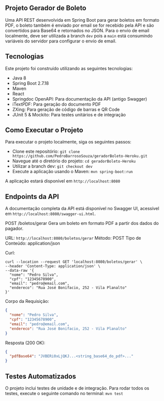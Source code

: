 Projeto Gerador de Boleto
-------------------------
Uma API REST desenvolvida em Spring Boot para gerar boletos em formato PDF, o boleto também é enviado por email se for recebido pela API e são convertidos para Base64 e retornados no JSON. 
Para o envio de email localmente, deve ser utilizada a branch `dev` pois a `main` está consumindo variáveis do servidor para configurar o envio de email.

Tecnologias
-----------
Este projeto foi construído utilizando as seguintes tecnologias:
- Java 8
- Spring Boot 2.7.18
- Maven
- React
- Springdoc OpenAPI: Para documentação da API (antigo Swagger)
- iTextPDF: Para geração do documento PDF
- ZXing: Para geração de código de barras e QR Code
- JUnit 5 & Mockito: Para testes unitários e de integração

Como Executar o Projeto
-----------------------
Para executar o projeto localmente, siga os seguintes passos:
- Clone este repositório: `git clone https://github.com/PedroBarrosoSouza/geradorBoleto-Heroku.git`
- Navegue até o diretório do projeto: `cd geradorBoleto-Heroku`
- Utilizar a branch dev: `git checkout dev`
- Execute a aplicação usando o Maven: `mvn spring-boot:run`

A aplicação estará disponível em `http://localhost:8080`

Endpoints da API
-------------------
A documentação completa da API está disponível no Swagger UI, acessível em `http://localhost:8080/swagger-ui.html`.

POST /boletos/gerar
Gera um boleto em formato PDF a partir dos dados do pagador.

URL: `http://localhost:8080/boletos/gerar`
Método: POST
Tipo de Conteúdo: application/json

Curl:
```
curl --location --request GET 'localhost:8080/boletos/gerar' \
--header 'Content-Type: application/json' \
--data-raw '{
  "nome": "Pedro Silva",
  "cpf": "12345678900",
  "email": "pedro@email.com",
  "endereco": "Rua José Bonifacio, 252 - Vila Planalto"
}'
```

Corpo da Requisição:
```JSON
{
  "nome": "Pedro Silva",
  "cpf": "12345678900",
  "email": "pedro@email.com",
  "endereco": "Rua José Bonifacio, 252 - Vila Planalto"
}
```



Resposta (200 OK):
```JSON
{
  "pdfBase64": "JVBERi0xLjQKJ...<string_base64_do_pdf>..."
}
```


Testes Automatizados
--------------------
O projeto inclui testes de unidade e de integração. Para rodar todos os testes, execute o seguinte comando no terminal: `mvn test`
